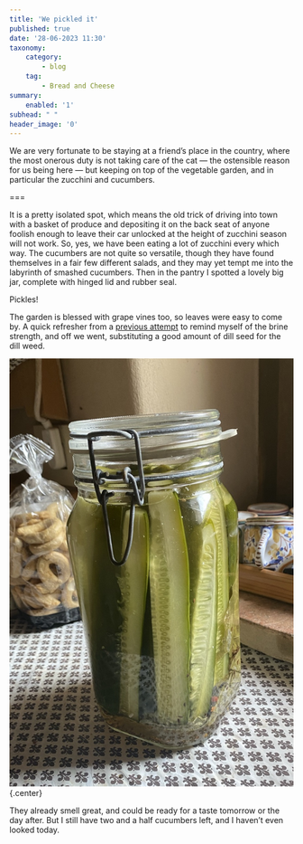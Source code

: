 ```yaml
---
title: 'We pickled it'
published: true
date: '28-06-2023 11:30'
taxonomy:
    category:
        - blog
    tag:
        - Bread and Cheese
summary:
    enabled: '1'
subhead: " "
header_image: '0'
---
```


We are very fortunate to be staying at a friend’s place in the country, where the most onerous duty is not taking care of the cat — the ostensible reason for us being here — but keeping on top of the vegetable garden, and in particular the zucchini and cucumbers.

===

It is a pretty isolated spot, which means the old trick of driving into town with a basket of produce and depositing it on the back seat of anyone foolish enough to leave their car unlocked at the height of zucchini season will not work. So, yes, we have been eating a lot of zucchini every which way. The cucumbers are not quite so versatile, though they have found themselves in a fair few different salads, and they may yet tempt me into the labyrinth of smashed cucumbers. Then in the pantry I spotted a lovely big jar, complete with hinged lid and rubber seal.

Pickles!

The garden is blessed with grape vines too, so leaves were easy to come by. A quick refresher from a [previous attempt](https://www.jeremycherfas.net/blog/cucumbers-fermented-beautifully) to remind myself of the brine strength, and off we went, substituting a good amount of dill seed for the dill weed.

![A tall glass jar stuffed with cucumber spears and assorted pickling spices, including grape leaves to preserve crispness](cucumbers.jpg){.center}

They already smell great, and could be ready for a taste tomorrow or the day after. But I still have two and a half cucumbers left, and I haven’t even looked today.
